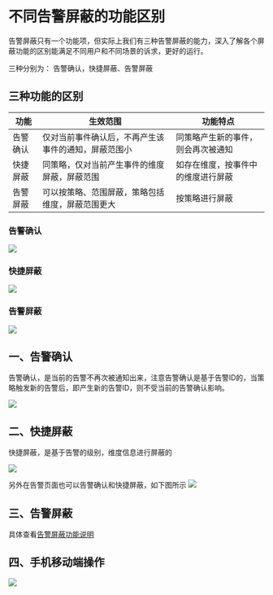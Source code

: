 
# 不同告警屏蔽的功能区别

告警屏蔽只有一个功能项，但实际上我们有三种告警屏蔽的能力，深入了解各个屏蔽功能的区别能满足不同用户和不同场景的诉求，更好的运行。 

三种分别为： 告警确认，快捷屏蔽、告警屏蔽

## 三种功能的区别

功能	 | 生效范围  | 	功能特点
---|---|---
告警确认	| 仅对当前事件确认后，不再产生该事件的通知，屏蔽范围小 | 同策略产生新的事件，则会再次被通知 
快捷屏蔽	| 同策略，仅对当前产生事件的维度屏蔽，屏蔽范围 | 如存在维度，按事件中的维度进行屏蔽
告警屏蔽	| 可以按策略、范围屏蔽，策略包括维度，屏蔽范围更大 | 按策略进行屏蔽


### 告警确认

![](media/16616785300360.jpg)


### 快捷屏蔽

![](media/16616785418344.jpg)


### 告警屏蔽

![](media/16616785530622.jpg)


## 一、告警确认


告警确认，是当前的告警不再次被通知出来，注意告警确认是基于告警ID的，当策略触发新的告警后，即产生新的告警ID，则不受当前的告警确认影响。

![](media/16616785676611.jpg)



## 二、快捷屏蔽

快捷屏蔽，是基于告警的级别，维度信息进行屏蔽的

![](media/16616785794562.jpg)


另外在告警页面也可以告警确认和快捷屏蔽，如下图所示
![](media/16616785926485.jpg)



## 三、告警屏蔽

具体查看[告警屏蔽功能说明](./block.md)

## 四、手机移动端操作

![](media/16616786298055.jpg)


